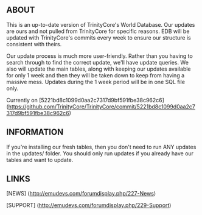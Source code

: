 ## ABOUT

This is an up-to-date version of TrinityCore's World Database. Our updates are ours and not pulled from TrinityCore for specific reasons. EDB will be updated with TrinityCore's commits every week to ensure our structure is consistent with theirs.

Our update process is much more user-friendly. Rather than you having to search through to find the correct update, we'll have update queries. We also will update the main tables, along with keeping our updates available for only 1 week and then they will be taken down to keep from having a massive mess. Updates during the 1 week period will be in one SQL file only.

Currently on [5221bd8c1099d0aa2c7317d9bf591fbe38c962c6] (https://github.com/TrinityCore/TrinityCore/commit/5221bd8c1099d0aa2c7317d9bf591fbe38c962c6)

## INFORMATION

If you're installing our fresh tables, then you don't need to run ANY updates in the updates/ folder. You should only run updates if you already have our tables and want to update.

## LINKS

[NEWS] (http://emudevs.com/forumdisplay.php/227-News)

[SUPPORT] (http://emudevs.com/forumdisplay.php/229-Support)
